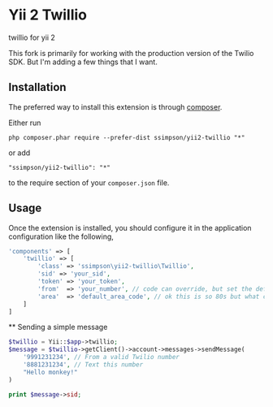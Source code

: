 Yii 2 Twillio
===========================
twillio for yii 2

This fork is primarily for working with the production version of the Twilio SDK. But I'm adding a few things that I want.

Installation
------------

The preferred way to install this extension is through [composer](http://getcomposer.org/download/).

Either run

```
php composer.phar require --prefer-dist ssimpson/yii2-twillio "*"
```

or add

```
"ssimpson/yii2-twillio": "*"
```

to the require section of your `composer.json` file.


Usage
-----

Once the extension is installed, you should configure it in the application configuration like the following,

```php
'components' => [
    'twillio' => [
        'class' => 'ssimpson\yii2-twillio\Twillio',
        'sid' => 'your_sid',
        'token' => 'your_token',
        'from'  => 'your_number', // code can override, but set the default
        'area'  => 'default_area_code', // ok this is so 80s but what can I say, it works for 80%
    ]
]
```

** Sending a simple message

```php
$twillio = Yii::$app->twillio;
$message = $twillio->getClient()->account->messages->sendMessage(
    '9991231234', // From a valid Twilio number
    '8881231234', // Text this number
    "Hello monkey!"
)

print $message->sid;
```
